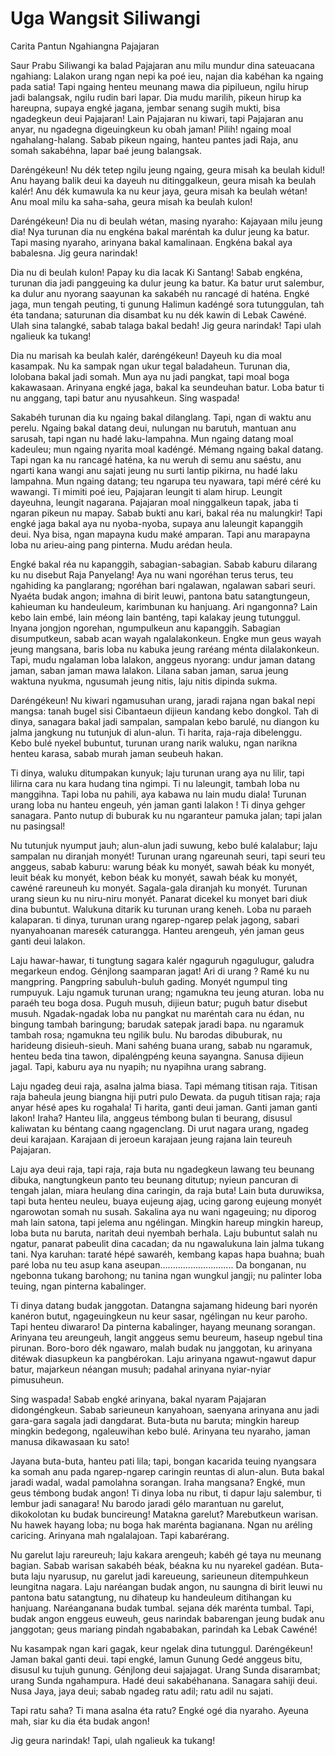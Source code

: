 # Uga Wangsit Siliwangi

Carita Pantun Ngahiangna Pajajaran

Saur Prabu Siliwangi ka balad Pajajaran anu milu mundur dina sateuacana ngahiang: Lalakon urang ngan nepi ka poé ieu, najan dia kabéhan ka ngaing pada satia! Tapi ngaing henteu meunang mawa dia pipilueun, ngilu hirup jadi balangsak, ngilu rudin bari lapar. Dia mudu marilih, pikeun hirup ka hareupna, supaya engké jagana, jembar senang sugih mukti, bisa ngadegkeun deui Pajajaran! Lain Pajajaran nu kiwari, tapi Pajajaran anu anyar, nu ngadegna digeuingkeun ku obah jaman! Pilih! ngaing moal ngahalang-halang. Sabab pikeun ngaing, hanteu pantes jadi Raja, anu somah sakabéhna, lapar baé jeung balangsak.

Daréngékeun! Nu dék tetep ngilu jeung ngaing, geura misah ka beulah kidul! Anu hayang balik deui ka dayeuh nu ditinggalkeun, geura misah ka beulah kalér! Anu dék kumawula ka nu keur jaya, geura misah ka beulah wétan! Anu moal milu ka saha-saha, geura misah ka beulah kulon!

Daréngékeun! Dia nu di beulah wétan, masing nyaraho: Kajayaan milu jeung dia! Nya turunan dia nu engkéna bakal maréntah ka dulur jeung ka batur. Tapi masing nyaraho, arinyana bakal kamalinaan. Engkéna bakal aya babalesna. Jig geura narindak!

Dia nu di beulah kulon! Papay ku dia lacak Ki Santang! Sabab engkéna, turunan dia jadi panggeuing ka dulur jeung ka batur. Ka batur urut salembur, ka dulur anu nyorang saayunan ka sakabéh nu rancagé di haténa. Engké jaga, mun tengah peuting, ti gunung Halimun kadéngé sora tutunggulan, tah éta tandana; saturunan dia disambat ku nu dék kawin di Lebak Cawéné. Ulah sina talangké, sabab talaga bakal bedah! Jig geura narindak! Tapi ulah ngalieuk ka tukang!

Dia nu marisah ka beulah kalér, daréngékeun! Dayeuh ku dia moal kasampak. Nu ka sampak ngan ukur tegal baladaheun. Turunan dia, lolobana bakal jadi somah. Mun aya nu jadi pangkat, tapi moal boga kakawasaan. Arinyana engké jaga, bakal ka seundeuhan batur. Loba batur ti nu anggang, tapi batur anu nyusahkeun. Sing waspada!

Sakabéh turunan dia ku ngaing bakal dilanglang. Tapi, ngan di waktu anu perelu. Ngaing bakal datang deui, nulungan nu barutuh, mantuan anu sarusah, tapi ngan nu hadé laku-lampahna. Mun ngaing datang moal kadeuleu; mun ngaing nyarita moal kadéngé. Mémang ngaing bakal datang. Tapi ngan ka nu rancagé haténa, ka nu weruh di semu anu saéstu, anu ngarti kana wangi anu sajati jeung nu surti lantip pikirna, nu hadé laku lampahna. Mun ngaing datang; teu ngarupa teu nyawara, tapi méré céré ku wawangi. Ti mimiti poé ieu, Pajajaran leungit ti alam hirup. Leungit dayeuhna, leungit nagarana. Pajajaran moal ninggalkeun tapak, jaba ti ngaran pikeun nu mapay. Sabab bukti anu kari, bakal réa nu malungkir! Tapi engké jaga bakal aya nu nyoba-nyoba, supaya anu laleungit kapanggih deui. Nya bisa, ngan mapayna kudu maké amparan. Tapi anu marapayna loba nu arieu-aing pang pinterna. Mudu arédan heula.

Engké bakal réa nu kapanggih, sabagian-sabagian. Sabab kaburu dilarang ku nu disebut Raja Panyelang! Aya nu wani ngoréhan terus terus, teu ngahiding ka panglarang; ngoréhan bari ngalawan, ngalawan sabari seuri. Nyaéta budak angon; imahna di birit leuwi, pantona batu satangtungeun, kahieuman ku handeuleum, karimbunan ku hanjuang. Ari ngangonna? Lain kebo lain embé, lain méong lain banténg, tapi kalakay jeung tutunggul. Inyana jongjon ngorehan, ngumpulkeun anu kapanggih. Sabagian disumputkeun, sabab acan wayah ngalalakonkeun. Engke mun geus wayah jeung mangsana, baris loba nu kabuka jeung raréang ménta dilalakonkeun. Tapi, mudu ngalaman loba lalakon, anggeus nyorang: undur jaman datang jaman, saban jaman mawa lalakon. Lilana saban jaman, sarua jeung waktuna nyukma, ngusumah jeung nitis, laju nitis dipinda sukma.

Daréngékeun! Nu kiwari ngamusuhan urang, jaradi rajana ngan bakal nepi mangsa: tanah bugel sisi Cibantaeun dijieun kandang kebo dongkol. Tah di dinya, sanagara bakal jadi sampalan, sampalan kebo barulé, nu diangon ku jalma jangkung nu tutunjuk di alun-alun. Ti harita, raja-raja dibelenggu. Kebo bulé nyekel bubuntut, turunan urang narik waluku, ngan narikna henteu karasa, sabab murah jaman seubeuh hakan.

Ti dinya, waluku ditumpakan kunyuk; laju turunan urang aya nu lilir, tapi lilirna cara nu kara hudang tina ngimpi. Ti nu laleungit, tambah loba nu manggihna. Tapi loba nu pahili, aya kabawa nu lain mudu diala! Turunan urang loba nu hanteu engeuh, yén jaman ganti lalakon ! Ti dinya gehger sanagara. Panto nutup di buburak ku nu ngaranteur pamuka jalan; tapi jalan nu pasingsal!

Nu tutunjuk nyumput jauh; alun-alun jadi suwung, kebo bulé kalalabur; laju sampalan nu diranjah monyét! Turunan urang ngareunah seuri, tapi seuri teu anggeus, sabab kaburu: warung béak ku monyét, sawah béak ku monyét, leuit béak ku monyét, kebon béak ku monyét, sawah béak ku monyét, cawéné rareuneuh ku monyét. Sagala-gala diranjah ku monyét. Turunan urang sieun ku nu niru-niru monyét. Panarat dicekel ku monyet bari diuk dina bubuntut. Walukuna ditarik ku turunan urang keneh. Loba nu paraeh kalaparan. ti dinya, turunan urang ngarep-ngarep pelak jagong, sabari nyanyahoanan maresék caturangga. Hanteu arengeuh, yén jaman geus ganti deui lalakon.

Laju hawar-hawar, ti tungtung sagara kalér ngaguruh ngagulugur, galudra megarkeun endog. Génjlong saamparan jagat! Ari di urang ? Ramé ku nu mangpring. Pangpring sabuluh-buluh gading. Monyét ngumpul ting rumpuyuk. Laju ngamuk turunan urang; ngamukna teu jeung aturan. loba nu paraéh teu boga dosa. Puguh musuh, dijieun batur; puguh batur disebut musuh. Ngadak-ngadak loba nu pangkat nu maréntah cara nu édan, nu bingung tambah baringung; barudak satepak jaradi bapa. nu ngaramuk tambah rosa; ngamukna teu ngilik bulu. Nu barodas dibuburak, nu harideung disieuh-sieuh. Mani sahéng buana urang, sabab nu ngaramuk, henteu beda tina tawon, dipaléngpéng keuna sayangna. Sanusa dijieun jagal. Tapi, kaburu aya nu nyapih; nu nyapihna urang sabrang.

Laju ngadeg deui raja, asalna jalma biasa. Tapi mémang titisan raja. Titisan raja baheula jeung biangna hiji putri pulo Dewata. da puguh titisan raja; raja anyar hésé apes ku rogahala! Ti harita, ganti deui jaman. Ganti jaman ganti lakon! Iraha? Hanteu lila, anggeus témbong bulan ti beurang, disusul kaliwatan ku béntang caang ngagenclang. Di urut nagara urang, ngadeg deui karajaan. Karajaan di jeroeun karajaan jeung rajana lain teureuh Pajajaran.

Laju aya deui raja, tapi raja, raja buta nu ngadegkeun lawang teu beunang dibuka, nangtungkeun panto teu beunang ditutup; nyieun pancuran di tengah jalan, miara heulang dina caringin, da raja buta! Lain buta duruwiksa, tapi buta henteu neuleu, buaya eujeung ajag, ucing garong eujeung monyét ngarowotan somah nu susah. Sakalina aya nu wani ngageuing; nu diporog mah lain satona, tapi jelema anu ngélingan. Mingkin hareup mingkin hareup, loba buta nu baruta, naritah deui nyembah berhala. Laju bubuntut salah nu ngatur, panarat pabeulit dina cacadan; da nu ngawalukuna lain jalma tukang tani. Nya karuhan: taraté hépé sawaréh, kembang kapas hapa buahna; buah paré loba nu teu asup kana aseupan............................. Da bonganan, nu ngebonna tukang barohong; nu tanina ngan wungkul jangji; nu palinter loba teuing, ngan pinterna kabalinger.

Ti dinya datang budak janggotan. Datangna sajamang hideung bari nyorén kanéron butut, ngageuingkeun nu keur sasar, ngélingan nu keur paroho. Tapi henteu diwararo! Da pinterna kabalinger, hayang meunang sorangan. Arinyana teu areungeuh, langit anggeus semu beureum, haseup ngebul tina pirunan. Boro-boro dék ngawaro, malah budak nu janggotan, ku arinyana ditéwak diasupkeun ka pangbérokan. Laju arinyana ngawut-ngawut dapur batur, majarkeun néangan musuh; padahal arinyana nyiar-nyiar pimusuheun.

Sing waspada! Sabab engké arinyana, bakal nyaram Pajajaran didongéngkeun. Sabab sarieuneun kanyahoan, saenyana arinyana anu jadi gara-gara sagala jadi dangdarat. Buta-buta nu baruta; mingkin hareup mingkin bedegong, ngaleuwihan kebo bulé. Arinyana teu nyaraho, jaman manusa dikawasaan ku sato!

Jayana buta-buta, hanteu pati lila; tapi, bongan kacarida teuing nyangsara ka somah anu pada ngarep-ngarep caringin reuntas di alun-alun. Buta bakal jaradi wadal, wadal pamolahna sorangan. Iraha mangsana? Engké, mun geus témbong budak angon! Ti dinya loba nu ribut, ti dapur laju salembur, ti lembur jadi sanagara! Nu barodo jaradi gélo marantuan nu garelut, dikokolotan ku budak buncireung! Matakna garelut? Marebutkeun warisan. Nu hawek hayang loba; nu boga hak marénta bagianana. Ngan nu aréling caricing. Arinyana mah ngalalajoan. Tapi kabarérang.

Nu garelut laju rareureuh; laju kakara arengeuh; kabéh gé taya nu meunang bagian. Sabab warisan sakabéh béak, béakna ku nu nyarekel gadéan. Buta-buta laju nyarusup, nu garelut jadi kareueung, sarieuneun ditempuhkeun leungitna nagara. Laju naréangan budak angon, nu saungna di birit leuwi nu pantona batu satangtung, nu dihateup ku handeuleum ditihangan ku hanjuang. Naréanganana budak tumbal. sejana dék marénta tumbal. Tapi, budak angon enggeus euweuh, geus narindak babarengan jeung budak anu janggotan; geus mariang pindah ngababakan, parindah ka Lebak Cawéné!

Nu kasampak ngan kari gagak, keur ngelak dina tutunggul. Daréngékeun! Jaman bakal ganti deui. tapi engké, lamun Gunung Gedé anggeus bitu, disusul ku tujuh gunung. Génjlong deui sajajagat. Urang Sunda disarambat; urang Sunda ngahampura. Hadé deui sakabéhanana. Sanagara sahiji deui. Nusa Jaya, jaya deui; sabab ngadeg ratu adil; ratu adil nu sajati.

Tapi ratu saha? Ti mana asalna éta ratu? Engké ogé dia nyaraho. Ayeuna mah, siar ku dia éta budak angon!

Jig geura narindak! Tapi, ulah ngalieuk ka tukang!

